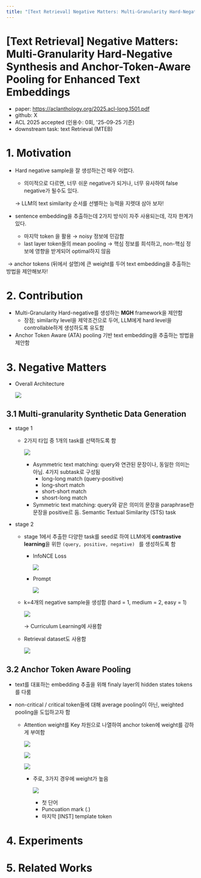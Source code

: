 ```yaml
---
title: "[Text Retrieval] Negative Matters: Multi-Granularity Hard-Negative Synthesis and Anchor-Token-Aware Pooling for Enhanced Text Embeddings"
---
```




# [Text Retrieval] Negative Matters: Multi-Granularity Hard-Negative Synthesis and Anchor-Token-Aware Pooling for Enhanced Text Embeddings

- paper: https://aclanthology.org/2025.acl-long.1501.pdf
- github: X
- ACL 2025 accepted (인용수: 0회, '25-09-25 기준)
- downstream task: text Retrieval (MTEB)

# 1. Motivation

- Hard negative sample을 잘 생성하는건 매우 어렵다.

  - 의미적으로 다르면, 너무 쉬운 negative가 되거나, 너무 유사하여 false negative가 될수도 있다.

  $\to$ LLM의 text similarity 순서를 선별하는 능력을 지렛대 삼아 보자!

- sentence embedding을 추출하는데 2가지 방식이 자주 사용되는데, 각자 한계가 있다.
  - 마지막 <EOS> token 을 활용 $\to$ noisy 정보에 민감함
  - last layer token들의 mean pooling $\to$ 핵심 정보를 희석하고, non-핵심 정보에 영향을 받게되어 optimal하지 않음

​	$\to$ anchor tokens (뒤에서 설명)에 큰 weight를 두어 text embedding을 추출하는 방법을 제안해보자!

# 2. Contribution

- Multi-Granularity Hard-negative를 생성하는 **MGH** framework을 제안함
  - 장점; similarity level을 제약조건으로 두어, LLM에게 hard level을 controllable하게 생성하도록 유도함
- Anchor Token Aware (ATA) pooling 기반 text embedding을 추출하는 방법을 제안함

# 3. Negative Matters

- Overall Architecture

  ![](../images/2025-09-25/image-20250925020011692.png)

## 3.1 Multi-granularity Synthetic Data Generation

- stage 1

  - 2가지 타입 중 1개의 task를 선택하도록 함

    ![](../images/2025-09-25/image-20250925020622009.png)

    - Asymmetric text matching: query와 연관된 문장이나, 동일한 의미는 아님. 4가지 subtask로 구성됨
      - long-long match (query-positive)
      - long-short match
      - short-short match
      - shosrt-long match
    - Symmetric text matching: query와 같은 의미의 문장을 paraphrase한 문장을 positive르 둠. Semantic Textual Similarity (STS) task

- stage 2

  - stage 1에서 추출한 다양한 task를 seed로 하여 LLM에게 **contrastive learning**을 위한 `(query, positive, negative) ` 를 생성하도록 함

    - InfoNCE Loss

      ![](../images/2025-09-25/image-20250925020722886.png)

    - Prompt

      ![](../images/2025-09-25/image-20250925020929991.png)

  - k=4개의 negative sample을 생성함 (hard = 1, medium = 2, easy = 1)

    ![](../images/2025-09-25/image-20250925020758074.png)

    $\to$ Curriculum Learning에 사용함

  - Retrieval dataset도 사용함

    ![](../images/2025-09-25/image-20250925020852846.png)

## 3.2 Anchor Token Aware Pooling

- text를 대표하는 embedding 추출을 위해 finaly layer의 hidden states tokens를 다룸

- non-critical / critical token들에 대해 average pooling이 아닌, weighted pooling을 도입하고자 함

  - Attention weight를 Key 차원으로 나열하여 anchor token에 weight를 강하게 부여함

    ![](../images/2025-09-25/image-20250925021335968.png)

    ![](../images/2025-09-25/image-20250925021348658.png)

    ![](../images/2025-09-25/image-20250925021401681.png)

    - 주로, 3가지 경우에 weight가 높음

      ![](../images/2025-09-25/image-20250925021210627.png)

      - 첫 단어
      - Puncuation mark (.)
      - 마지막 [INST] template token

# 4. Experiments

# 5. Related Works